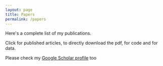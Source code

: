 ```yaml
---
layout: page
title: Papers
permalink: /papers
---
```


Here's a complete list of my publications. 

Click <i class="fa fa-lock"></i> for published articles,<i class="fa fa-unlock"></i> to directly download the pdf,  <i class="fa fa-terminal"></i> for code and <i class="fa fa-table"></i> for data.

Please check my [Google Scholar profile](https://scholar.google.es/citations?user=dBrsOCMAAAAJ&hl=en)
too
